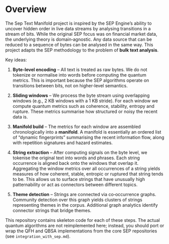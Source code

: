 # Overview

The Sep Text Manifold project is inspired by the SEP Engine’s ability
to uncover hidden order in live data streams by analysing transitions
in a stream of bits.  While the original SEP focus was on financial
market data, the underlying theory is domain‑agnostic.  Any data
source that can be reduced to a sequence of bytes can be analysed in
the same way.  This project adapts the SEP methodology to the problem
of **bulk text analysis**.

Key ideas:

1. **Byte‑level encoding** – All text is treated as raw bytes.  We do
   not tokenize or normalise into words before computing the quantum
   metrics.  This is important because the SEP algorithms operate on
   transitions between bits, not on higher‑level semantics.

2. **Sliding windows** – We process the byte stream using overlapping
   windows (e.g., 2 KB windows with a 1 KB stride).  For each window we
   compute quantum metrics such as coherence, stability, entropy and
   rupture.  These metrics summarise how structured or noisy the
   recent data is.

3. **Manifold build** – The metrics for each window are assembled
   chronologically into a **manifold**.  A manifold is essentially
   an ordered list of “dynamic fingerprints” summarising the recent
   information flow, along with repetition signatures and hazard
   estimates.

4. **String extraction** – After computing signals on the byte level,
   we tokenise the original text into words and phrases.  Each string
   occurrence is aligned back onto the windows that overlap it.
   Aggregating the window metrics over all occurrences of a string
   yields measures of how coherent, stable, entropic or ruptured that
   string tends to be.  This allows us to surface strings that have
   unusually high patternability or act as connectors between
   different topics.

5. **Theme detection** – Strings are connected via co‑occurrence
   graphs.  Community detection over this graph yields clusters of
   strings representing themes in the corpus.  Additional graph
   analytics identify connector strings that bridge themes.

This repository contains skeleton code for each of these steps.  The
actual quantum algorithms are not reimplemented here; instead, you
should port or wrap the QFH and QBSA implementations from the core
SEP repositories (see `integration_with_sep.md`).